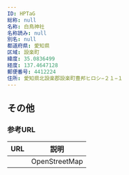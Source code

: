 ```yaml
---
ID: HPTaG
総称: null
名称: 白鳥神社
名称読み: null
別名: null
都道府県: 愛知県
区域: 設楽町
緯度: 35.0836499
経度: 137.4647128
郵便番号: 4412224
住所: 愛知県北設楽郡設楽町豊邦ヒロシ−２１−１
---
```


## その他

### 参考URL

| URL | 説明          |
| --- | ------------- |
|     | OpenStreetMap |
